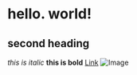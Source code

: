 # hello. world!
## second heading
*this is italic*
**this is bold**
[Link](http://youtube.com)
![Image]([https://www.google.com/url?sa=i&url=https%3A%2F%2Fen.wikipedia.org%2Fwiki%2FImage&psig=AOvVaw3p4bHzx17blQTYcrgbJyfR&ust=1696443293783000&source=images&cd=vfe&ved=0CBAQjRxqFwoTCOCZ5_G92oEDFQAAAAAdAAAAABAE](https://upload.wikimedia.org/wikipedia/commons/thumb/b/b6/Image_created_with_a_mobile_phone.png/1280px-Image_created_with_a_mobile_phone.png)https://upload.wikimedia.org/wikipedia/commons/thumb/b/b6/Image_created_with_a_mobile_phone.png/1280px-Image_created_with_a_mobile_phone.png)
